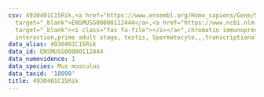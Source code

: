 ```yaml
---
csv: 4930401C15Rik,<a href="https://www.ensembl.org/Homo_sapiens/Gene/Summary?db=core;g=ENSMUSG00000112444"
  target="_blank">ENSMUSG00000112444</a>,<a href="https://www.ncbi.nlm.nih.gov/pubmed/25450459"
  target="_blank"><i class="fas fa-file"></i></a>",chromatin immunoprecipitation assay,direct
  interaction,prime adult stage, testis, Spermatocyte,,,transcriptional regulation,
data_alias: 4930401C15Rik
data_id: ENSMUSG00000112444
data_numevidence: 1
data_species: Mus musculus
data_taxid: '10090'
title: 4930401C15Rik
---
```

